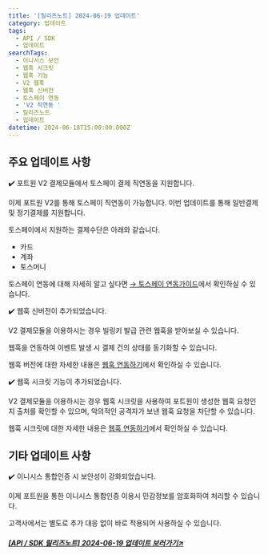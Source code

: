 ```yaml
---
title: '[릴리즈노트] 2024-06-19 업데이트'
category: 업데이트
tags:
  - API / SDK
  - 업데이트
searchTags:
  - 이니시스 보안
  - 웹훅 시크릿
  - 웹훅 기능
  - V2 웹훅
  - 웹훅 신버전
  - 토스페이 연동
  - 'V2 직연동 '
  - 릴리즈노트
  - 업데이트
datetime: 2024-06-18T15:00:00.000Z
---
```


<Callout title="2024년 6월 19일 API / SDK 업데이트 소식을 안내드립니다." />



## **주요 업데이트 사항**

<Tag text="결제 서비스 V2" />

✔️ 포트원 V2 결제모듈에서 토스페이 결제 직연동을 지원합니다.

이제 포트원 V2를 통해 토스페이 직연동이 가능합니다. 이번 업데이트를 통해 일반결제 및 정기결제를 지원합니다.

토스페이에서 지원하는 결제수단은 아래와 같습니다.

- 카드
- 계좌
- 토스머니

토스페이 연동에 대해 자세히 알고 싶다면 [→ 토스페이 연동가이드](https://developers.portone.io/opi/ko/integration/pg/v2/tosspay-v2?v=v2)에서 확인하실 수 있습니다.

<Tag text="결제 서비스 V2" />

✔️ 웹훅 신버전이 추가되었습니다.

V2 결제모듈을 이용하시는 경우 빌링키 발급 관련 웹훅을 받아보실 수 있습니다.

웹훅을 연동하여 이벤트 발생 시 결제 건의 상태를 동기화할 수 있습니다.

웹훅 버전에 대한 자세한 내용은 [웹훅 연동하기](https://developers.portone.io/opi/ko/integration/webhook/readme-v2?v=v2)에서 확인하실 수 있습니다.

<Tag text="결제 서비스 V2" />

✔️ 웹훅 시크릿 기능이 추가되었습니다.

V2 결제모듈을 이용하시는 경우 웹훅 시크릿을 사용하여 포트원이 생성한 웹훅 요청인지 출처를 확인할 수 있으며, 악의적인 공격자가 보낸 웹훅 요청을 차단할 수 있습니다.

웹훅 시크릿에 대한 자세한 내용은 [웹훅 연동하기](https://developers.portone.io/opi/ko/integration/webhook/readme-v2?v=v2)에서 확인하실 수 있습니다.

## **기타 업데이트 사항**

<Tag text="결제 서비스 V1" />

✔️ 이니시스 통합인증 시 보안성이 강화되었습니다.

이제 포트원을 통한 이니시스 통합인증 이용시 민감정보를 암호화하여 처리할 수 있습니다.

고객사에서는 별도로 추가 대응 없이 바로 적용되어 사용하실 수 있습니다.

##### [\[API / SDK 릴리즈노트\] 2024-06-19 업데이트 보러가기↗](https://developers.portone.io/release-notes/api-sdk/2024-06-19)
